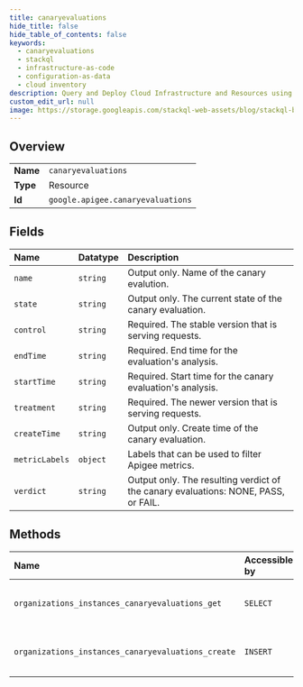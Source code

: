 ```yaml
---
title: canaryevaluations
hide_title: false
hide_table_of_contents: false
keywords:
  - canaryevaluations
  - stackql
  - infrastructure-as-code
  - configuration-as-data
  - cloud inventory
description: Query and Deploy Cloud Infrastructure and Resources using SQL
custom_edit_url: null
image: https://storage.googleapis.com/stackql-web-assets/blog/stackql-blog-post-featured-image.png
---
```

  
    

## Overview
<table><tbody>
<tr><td><b>Name</b></td><td><code>canaryevaluations</code></td></tr>
<tr><td><b>Type</b></td><td>Resource</td></tr>
<tr><td><b>Id</b></td><td><code>google.apigee.canaryevaluations</code></td></tr>
</tbody></table>

## Fields
| Name | Datatype | Description |
|:-----|:---------|:------------|
| `name` | `string` | Output only. Name of the canary evalution. |
| `state` | `string` | Output only. The current state of the canary evaluation. |
| `control` | `string` | Required. The stable version that is serving requests. |
| `endTime` | `string` | Required. End time for the evaluation's analysis. |
| `startTime` | `string` | Required. Start time for the canary evaluation's analysis. |
| `treatment` | `string` | Required. The newer version that is serving requests. |
| `createTime` | `string` | Output only. Create time of the canary evaluation. |
| `metricLabels` | `object` | Labels that can be used to filter Apigee metrics. |
| `verdict` | `string` | Output only. The resulting verdict of the canary evaluations: NONE, PASS, or FAIL. |
## Methods
| Name | Accessible by | Required Params | Description |
|:-----|:--------------|:----------------|:------------|
| `organizations_instances_canaryevaluations_get` | `SELECT` | `name` | Gets a CanaryEvaluation for an organization. |
| `organizations_instances_canaryevaluations_create` | `INSERT` | `parent` | Creates a new canary evaluation for an organization. |
